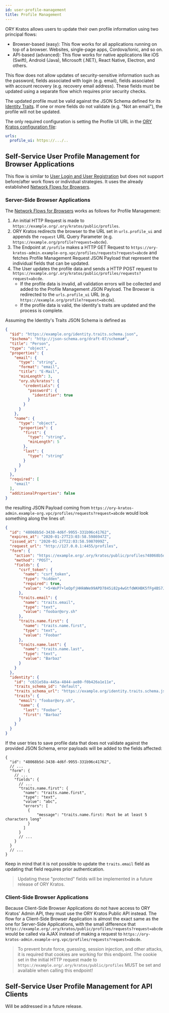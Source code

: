 ```yaml
---
id: user-profile-management
title: Profile Management
---
```


ORY Kratos allows users to update their own profile information using two principal flows:

- Browser-based (easy): This flow works for all applications running on top of a
  browser. Websites, single-page apps, Cordova/Ionic, and so on.
- API-based (advanced): This flow works for native applications like iOS (Swift),
  Android (Java), Microsoft (.NET), React Native, Electron, and others.

This flow does not allow updates of security-sensitive information such as the password, fields associated
with login (e.g. email), fields associated with account recovery (e.g. recovery email address). These fields
must be updated using a separate flow which requires prior security checks.

The updated profile must be valid against the JSON Schema defined for its [Identity Traits](../../concepts/identity-user-model.md).
If one or more fields do not validate (e.g. "Not an email"), the profile will not be updated.

The only required configuration is setting the Profile UI URL in the [ORY Kratos configuration file](../../reference/configuration.md):

```yaml
urls:
  profile_ui: https://.../..
```

## Self-Service User Profile Management for Browser Applications

This flow is similar to [User Login and User Registration](user-login-user-registration.md) but does not
support before/after work flows or individual strategies. It uses the already established
[Network Flows for Browsers](index.md#network-flows-for-browsers).

### Server-Side Browser Applications

The [Network Flows for Browsers](index.md#network-flows-for-browsers) works as follows for Profile Management:

1. An initial HTTP Request is made to `https://example.org/.ory/kratos/public/profiles`.
2. ORY Kratos redirects the browser to the URL set in `urls.profile_ui` and appends the `request` URL
Query Parameter (e.g. `https://example.org/profile?request=abcde`).
3. The Endpoint at `/profile` makes a HTTP GET Request to `https://ory-kratos-admin.example-org.vpc/profiles/requests?request=abcde`
and fetches Profile Management Request JSON Payload that represent the individual fields that can be updated.
4. The User updates the profile data and sends a HTTP POST request to `https://example.org/.ory/kratos/public/profiles/requests?request=abcde`.
   * If the profile data is invalid, all validation errors will be collected and added to the Profile Management
   JSON Payload. The Browser is redirected to the `urls.profile_ui` URL (e.g. `https://example.org/profile?request=abcde`).
   * If the profile data is valid, the identity's traits are updated and the process is complete.

Assuming the Identity's Traits JSON Schema is defined as

```json
{
  "$id": "https://example.org/identity.traits.schema.json",
  "$schema": "http://json-schema.org/draft-07/schema#",
  "title": "Person",
  "type": "object",
  "properties": {
    "email": {
      "type": "string",
      "format": "email",
      "title": "E-Mail",
      "minLength": 3,
      "ory.sh/kratos": {
        "credentials": {
          "password": {
            "identifier": true
          }
        }
      }
    },
    "name": {
      "type": "object",
      "properties": {
        "first": {
          "type": "string",
          "minLength": 5
        },
        "last": {
          "type": "string"
        }
      }
    }
  },
  "required": [
    "email"
  ],
  "additionalProperties": false
}
```

the resulting JSON Payload coming from `https://ory-kratos-admin.example-org.vpc/profiles/requests?request=abcde`
would look something along the lines of:

```json
{
  "id": "48068b5d-3438-4d6f-9955-331b96c41762",
  "expires_at": "2020-01-27T23:03:58.5986947Z",
  "issued_at": "2020-01-27T22:03:58.5987099Z",
  "request_url": "http://127.0.0.1:4455/profiles",
  "form": {
    "action": "https://example.org/.ory/kratos/public/profiles?48068b5d-3438-4d6f-9955-331b96c41762",
    "method": "POST",
    "fields": {
      "csrf_token": {
        "name": "csrf_token",
        "type": "hidden",
        "required": true,
        "value": "+5+WxP7+leOpfjHHkWWe99APD7845i82p4wGtfdWKHBK5fFg4BS7JjzdeI7kdsOUElyrG10ZR5vIqi7asNpqAA=="
      },
      "traits.email": {
        "name": "traits.email",
        "type": "text",
        "value": "foobar@ory.sh"
      },
      "traits.name.first": {
        "name": "traits.name.first",
        "type": "text",
        "value": "Foobar"
      },
      "traits.name.last": {
        "name": "traits.name.last",
        "type": "text",
        "value": "Barbaz"
      }
    }
  },
  "identity": {
    "id": "c631e58a-445a-4844-ae80-f0b426a1e11e",
    "traits_schema_id": "default",
    "traits_schema_url": "https://example.org/identity.traits.schema.json",
    "traits": {
      "email": "foobar@ory.sh",
      "name": {
        "last": "Foobar",
        "first": "Barbaz"
      }
    }
  }
}
```

If the user tries to save profile data that does not validate against the provided JSON Schema, error payloads will
be added to the fields affected:


```json5
{
  "id": "48068b5d-3438-4d6f-9955-331b96c41762",
  // ...
  "form": {
    // ...
    "fields": {
      // ...
      "traits.name.first": {
        "name": "traits.name.first",
        "type": "text",
        "value": "abc",
        "errors": [
          {
              "message": "traits.name.first: Must be at least 5 characters long"
          }
        ]
      }
      // ...
    }
  }
  // ...
}
```

Keep in mind that it is not possible to update the `traits.email` field as updating that field requires prior authentication.

> Updating these "protected" fields will be implemented in a future release of ORY Kratos.

### Client-Side Browser Applications

Because Client-Side Browser Applications do not have access to ORY Kratos' Admin API, they must use the ORY Kratos Public
API instead. The flow for a Client-Side Browser Application is almost the exact same as the one for Server-Side Applications,
with the small difference that `https://example.org/.ory/kratos/public/profiles/requests?request=abcde`
would be called via AJAX instead of making a request to
`https://ory-kratos-admin.example-org.vpc/profiles/requests?request=abcde`.

> To prevent brute force, guessing, session injection, and other attacks, it is required that cookies are working
for this endpoint. The cookie set in the initial HTTP request made to `https://example.org/.ory/kratos/public/profiles` MUST
> be set and available when calling this endpoint!

## Self-Service User Profile Management for API Clients

Will be addressed in a future release.
